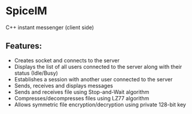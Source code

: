 # SpiceIM
C++ instant messenger (client side)

## Features:
-	Creates socket and connects to the server
-	Displays the list of all users connected to the server along with their status (Idle/Busy)
-	Establishes a session with another user connected to the server
-	Sends, receives and displays messages
-	Sends and receives file using Stop-and-Wait algorithm
-	Compresses/decompresses files using LZ77 algorithm
-	Allows symmetric file encryption/decryption using private 128-bit key
